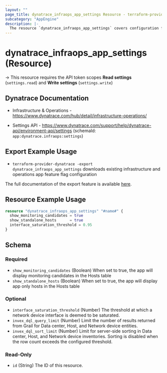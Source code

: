 ```yaml
---
layout: ""
page_title: dynatrace_infraops_app_settings Resource - terraform-provider-dynatrace"
subcategory: "AppEngine"
description: |-
  The resource `dynatrace_infraops_app_settings` covers configuration for infrastructure and operations app settings
---
```


# dynatrace_infraops_app_settings (Resource)

-> This resource requires the API token scopes **Read settings** (`settings.read`) and **Write settings** (`settings.write`)

## Dynatrace Documentation

- Infrastructure & Operations - https://www.dynatrace.com/hub/detail/infrastructure-operations/

- Settings API - https://www.dynatrace.com/support/help/dynatrace-api/environment-api/settings (schemaId: `app:dynatrace.infraops:settings`)

## Export Example Usage

- `terraform-provider-dynatrace -export dynatrace_infraops_app_settings` downloads existing infrastructure and operations app feature flag configuration

The full documentation of the export feature is available [here](https://dt-url.net/h203qmc).

## Resource Example Usage

```terraform
resource "dynatrace_infraops_app_settings" "#name#" {
  show_monitoring_candidates = true
  show_standalone_hosts      = true
  interface_saturation_threshold = 0.95
}
```

<!-- schema generated by tfplugindocs -->
## Schema

### Required

- `show_monitoring_candidates` (Boolean) When set to true, the app will display monitoring candidates in the Hosts table
- `show_standalone_hosts` (Boolean) When set to true, the app will display app only hosts in the Hosts table

### Optional

- `interface_saturation_threshold` (Number) The threshold at which a network device interface is deemed to be saturated.
- `invex_dql_query_limit` (Number) Limit the number of results returned from Grail for Data center, Host, and Network device entities.
- `invex_dql_sort_limit` (Number) Limit for server-side sorting in Data center, Host, and Network device inventories. Sorting is disabled when the row count exceeds the configured threshold.

### Read-Only

- `id` (String) The ID of this resource.
 